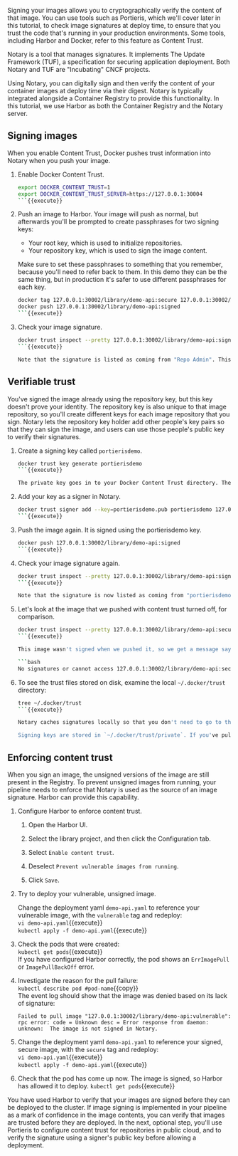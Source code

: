 Signing your images allows you to cryptographically verify the content of that image. You can use tools such as Portieris, which we'll cover later in this tutorial, to check image signatures at deploy time, to ensure that you trust the code that's running in your production environments. Some tools, including Harbor and Docker, refer to this feature as Content Trust.

Notary is a tool that manages signatures. It implements The Update Framework (TUF), a specification for securing application deployment. Both Notary and TUF are "Incubating" CNCF projects.

Using Notary, you can digitally sign and then verify the content of your container images at deploy time via their digest. Notary is typically integrated alongside a Container Registry to provide this functionality. In this tutorial, we use Harbor as both the Container Registry and the Notary server.

## Signing images

When you enable Content Trust, Docker pushes trust information into Notary when you push your image.

1. Enable Docker Content Trust.

    ```bash
    export DOCKER_CONTENT_TRUST=1
    export DOCKER_CONTENT_TRUST_SERVER=https://127.0.0.1:30004
    ```{{execute}}

2. Push an image to Harbor. Your image will push as normal, but afterwards you'll be prompted to create passphrases for two signing keys:
    - Your root key, which is used to initialize repositories.
    - Your repository key, which is used to sign the image content.

    Make sure to set these passphrases to something that you remember, because you'll need to refer back to them. In this demo they can be the same thing, but in production it's safer to use different passphrases for each key.

    ```bash
    docker tag 127.0.0.1:30002/library/demo-api:secure 127.0.0.1:30002/library/demo-api:signed
    docker push 127.0.0.1:30002/library/demo-api:signed
    ```{{execute}}

3. Check your image signature.

    ```bash
    docker trust inspect --pretty 127.0.0.1:30002/library/demo-api:signed
    ```{{execute}}

    Note that the signature is listed as coming from "Repo Admin". This is the generic signing role that is created by Notary when you first initialize a repository.

## Verifiable trust

You've signed the image already using the repository key, but this key doesn't prove your identity. The repository key is also unique to that image repository, so you'll create different keys for each image repository that you sign. Notary lets the repository key holder add other people's key pairs so that they can sign the image, and users can use those people's public key to verify their signatures.

1. Create a signing key called `portierisdemo`.

    ```bash
    docker trust key generate portierisdemo
    ```{{execute}}

    The private key goes in to your Docker Content Trust directory. The public key is saved to `portierisdemo.pub` in your working directory.

2. Add your key as a signer in Notary.

    ```bash
    docker trust signer add --key=portierisdemo.pub portierisdemo 127.0.0.1:30002/library/demo-api:signed
    ```{{execute}}

3. Push the image again. It is signed using the portierisdemo key.

    ```bash
    docker push 127.0.0.1:30002/library/demo-api:signed
    ```{{execute}}

4. Check your image signature again.

    ```bash
    docker trust inspect --pretty 127.0.0.1:30002/library/demo-api:signed
    ```{{execute}}

    Note that the signature is now listed as coming from "portierisdemo".

5. Let's look at the image that we pushed with content trust turned off, for comparison.

    ```bash
    docker trust inspect --pretty 127.0.0.1:30002/library/demo-api:secure
    ```{{execute}}

    This image wasn't signed when we pushed it, so we get a message saying that there's no trust information:

    ```bash
    No signatures or cannot access 127.0.0.1:30002/library/demo-api:secure
    ```

6. To see the trust files stored on disk, examine the local `~/.docker/trust` directory:

    ```bash
    tree ~/.docker/trust
    ```{{execute}}

    Notary caches signatures locally so that you don't need to go to the server each time. Cached signature data is stored in `~/.docker/trust/tuf` in folders representing the image name.

    Signing keys are stored in `~/.docker/trust/private`. If you've pulled trust information from a repository before, Notary caches the repository key and verifies that the same repository key is still being used. If the repository key reported by the server is different to the one that Notary saw before, the pull is rejected because the information in the server might have been changed by a third party.

## Enforcing content trust

When you sign an image, the unsigned versions of the image are still present in the Registry. To prevent unsigned images from running, your pipeline needs to enforce that Notary is used as the source of an image signature. Harbor can provide this capability.

1. Configure Harbor to enforce content trust.

    1. Open the Harbor UI.

    1. Select the library project, and then click the Configuration tab.

    1. Select `Enable content trust`.

    1. Deselect `Prevent vulnerable images from running`.

    1. Click `Save`.

1. Try to deploy your vulnerable, unsigned image.

    Change the deployment yaml `demo-api.yaml` to reference your vulnerable image, with the `vulnerable` tag and redeploy:  
    `vi demo-api.yaml`{{execute}}  
    `kubectl apply -f demo-api.yaml`{{execute}}

1. Check the pods that were created:  
    `kubectl get pods`{{execute}}  
    If you have configured Harbor correctly, the pod shows an `ErrImagePull` or `ImagePullBackOff` error.

1. Investigate the reason for the pull failure:  
    `kubectl describe pod #pod-name`{{copy}}  
    The event log should show that the image was denied based on its lack of signature:

    ```text
    Failed to pull image "127.0.0.1:30002/library/demo-api:vulnerable": rpc error: code = Unknown desc = Error response from daemon: unknown:  The image is not signed in Notary.
    ```

1. Change the deployment yaml `demo-api.yaml` to reference your signed, secure image, with the `secure` tag and redeploy:  
    `vi demo-api.yaml`{{execute}}  
    `kubectl apply -f demo-api.yaml`{{execute}}

1. Check that the pod has come up now. The image is signed, so Harbor has allowed it to deploy.
    `kubectl get pods`{{execute}}

You have used Harbor to verify that your images are signed before they can be deployed to the cluster. If image signing is implemented in your pipeline as a mark of confidence in the image contents, you can verify that images are trusted before they are deployed. In the next, optional step, you'll use Portieris to configure content trust for repositories in public cloud, and to verify the signature using a signer's public key before allowing a deployment.
